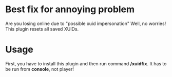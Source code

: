 # Best fix for annoying problem
Are you losing online due to "possible xuid impersonation" Well, no worries! This plugin resets all saved XUIDs.
# Usage
First, you have to install this plugin and then run command **/xuidfix**. It has to be run from **console**, not player!